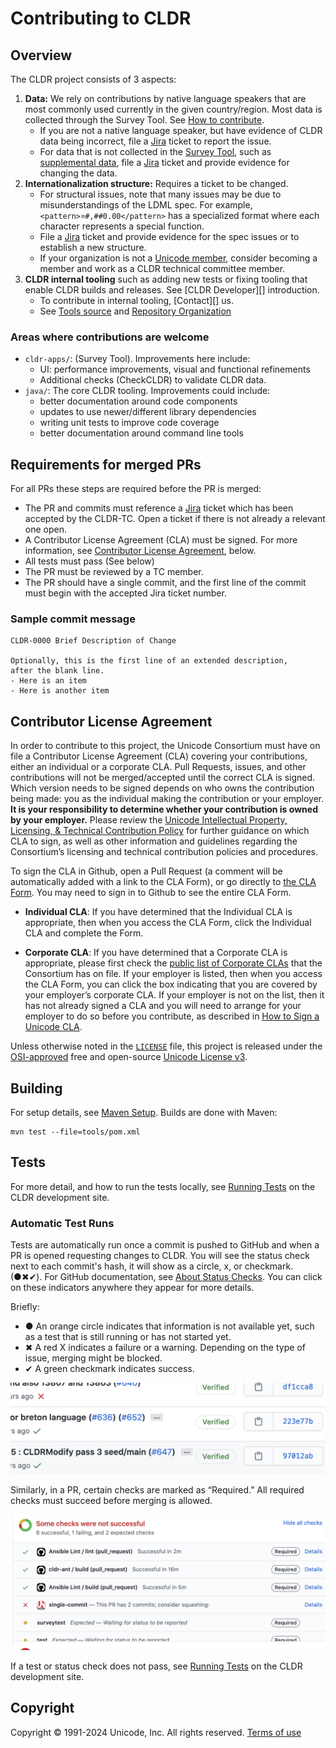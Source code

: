 # Contributing to CLDR

## Overview

The CLDR project consists of 3 aspects:

1. **Data:** We rely on contributions by native language speakers that are most commonly used currently in the given country/region. Most data is collected through the Survey Tool. See [How to contribute][].
    - If you are not a native language speaker, but have evidence of CLDR data being incorrect, file a [Jira][] ticket to report the issue.
    - For data that is not collected in the [Survey Tool], such as [supplemental data][], file a [Jira][] ticket and provide evidence for changing the data.
2. **Internationalization structure:** Requires a ticket to be changed.
    - For structural issues, note that many issues may be due to misunderstandings of the LDML spec. For example, `<pattern>¤#,##0.00</pattern>` has a specialized format where each character represents a special function.
    - File a [Jira][] ticket and provide evidence for the spec issues or to establish a new structure.
    - If your organization is not a [Unicode member][], consider becoming a member and work as a CLDR technical committee member.
3. **CLDR internal tooling** such as adding new tests or fixing tooling that enable CLDR builds and releases. See [CLDR Developer][] introduction.
    - To contribute in internal tooling, [Contact][] us.
    - See [Tools source][] and [Repository Organization][]

### Areas where contributions are welcome

- `cldr-apps/`: (Survey Tool).
    Improvements here include:
  - UI:  performance improvements, visual and functional refinements
  - Additional checks (CheckCLDR) to validate CLDR data.
- `java/`: The core CLDR tooling.
    Improvements could include:
  - better documentation around code components
  - updates to use newer/different library dependencies
  - writing unit tests to improve code coverage
  - better documentation around command line tools

## Requirements for merged PRs

For all PRs these steps are required before the PR is merged:

- The PR and commits must reference a [Jira][] ticket which has been accepted by the CLDR-TC. Open a ticket if there is not already a relevant one open.
- A Contributor License Agreement (CLA) must be signed. For more information, see [Contributor License Agreement](#contributor-license-agreement), below.
- All tests must pass (See below)
- The PR must be reviewed by a TC member.
- The PR should have a single commit, and the first line of the commit must
begin with the accepted Jira ticket number.

### Sample commit message

    CLDR-0000 Brief Description of Change

    Optionally, this is the first line of an extended description,
    after the blank line.
    - Here is an item
    - Here is another item

## Contributor License Agreement

In order to contribute to this project, the Unicode Consortium must have on file a Contributor License Agreement (CLA) covering your contributions, either an individual or a corporate CLA. Pull Requests, issues, and other contributions will not be merged/accepted until the correct CLA is signed. Which version needs to be signed depends on who owns the contribution being made: you as the individual making the contribution or your employer. **It is your responsibility to determine whether your contribution is owned by your employer.** Please review the [Unicode Intellectual Property, Licensing, & Technical Contribution Policy][policies] for further guidance on which CLA to sign, as well as other information and guidelines regarding the Consortium’s licensing and technical contribution policies and procedures.

To sign the CLA in Github, open a Pull Request (a comment will be automatically added with a link to the CLA Form), or go directly to [the CLA Form][sign-cla]. You may need to sign in to Github to see the entire CLA Form.

- **Individual CLA**: If you have determined that the Individual CLA is appropriate, then when you access the CLA Form, click the Individual CLA and complete the Form.

- **Corporate CLA**: If you have determined that a Corporate CLA is appropriate, please first check the [public list of Corporate CLAs][unicode-corporate-clas] that the Consortium has on file. If your employer is listed, then when you access the CLA Form, you can click the box indicating that you are covered by your employer’s corporate CLA. If your employer is not on the list, then it has not already signed a CLA and you will need to arrange for your employer to do so before you contribute, as described in [How to Sign a Unicode CLA][signing].

Unless otherwise noted in the [`LICENSE`][unicode-license] file, this project is released under the [OSI-approved][osi-Unicode-License-3.0] free and open-source [Unicode License v3][unicode-license].

## Building

For setup details, see [Maven Setup][].
Builds are done with Maven:

```
mvn test --file=tools/pom.xml
```

## Tests

For more detail, and how to run the tests locally, see [Running Tests][] on the CLDR development site.

### Automatic Test Runs

Tests are automatically run once a commit is pushed to GitHub and when a PR is opened requesting changes to CLDR. You will see the status check next to each commit's hash, it will show as a circle, x, or checkmark. (●✖✔). For GitHub documentation, see [About Status Checks][]. You can click on these indicators anywhere they appear for more details.

Briefly:

- ● An orange circle indicates that information is not available yet, such as a test that is still running or has not started yet.
- ✖ A red X indicates a failure or a warning. Depending on the type of issue, merging might be blocked.
- ✔ A green checkmark indicates success.

![Commit Checks](./docs/img/commit-checks.png)

Similarly, in a PR, certain checks are marked as “Required.” All required checks must succeed before merging is allowed.

![PR Checks](./docs/img/pr-checks.png)

If a test or status check does not pass, see [Running Tests][] on the CLDR development site.

## Copyright

Copyright &copy; 1991-2024 Unicode, Inc.
All rights reserved. [Terms of use][]

[Survey Tool]: https://cldr.unicode.org/index/survey-tool
[Terms of use]: https://www.unicode.org/copyright.html
[Jira]: https://github.com/unicode-org/cldr/blob/main/docs/requesting_changes.md
[Tools source]: https://github.com/unicode-org/cldr/tree/main/tools
[Maven setup]: https://cldr.unicode.org/development/maven
[Repository Organization]: https://cldr.unicode.org/index/downloads#h.lf1z45b9du36
[How to contribute]: https://cldr.unicode.org/#h.vw32p8sealpj
[Unicode member]: https://home.unicode.org/membership/why-join/
[supplemental data]: https://github.com/unicode-org/cldr/tree/main/common/supplemental
[About Status Checks]: https://docs.github.com/en/github/collaborating-with-issues-and-pull-requests/about-status-checks
[Running Tests]: https://cldr.unicode.org/development/cldr-development-site/running-tests
[policies]: https://www.unicode.org/policies/licensing_policy.html
[unicode-corporate-clas]: https://www.unicode.org/policies/corporate-cla-list/
[signing]: https://www.unicode.org/policies/licensing_policy.html#signing
[sign-cla]: https://cla-assistant.io/unicode-org/.github
[osi-Unicode-License-3.0]: https://opensource.org/license/unicode-license-v3/
[unicode-license]: ./LICENSE
